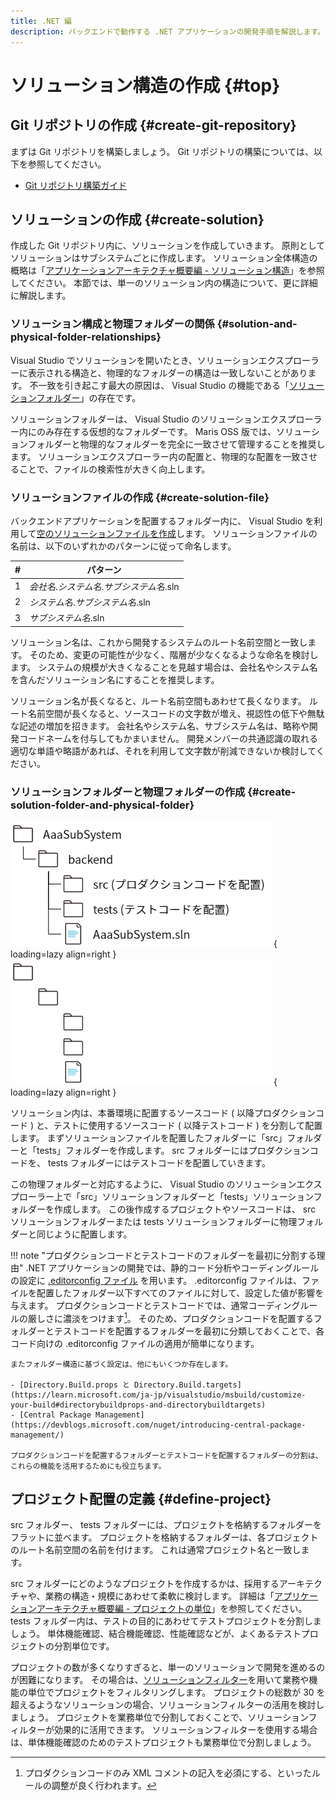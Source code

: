 ```yaml
---
title: .NET 編
description: バックエンドで動作する .NET アプリケーションの開発手順を解説します。
---
```


# ソリューション構造の作成 {#top}

## Git リポジトリの作成 {#create-git-repository}

まずは Git リポジトリを構築しましょう。
Git リポジトリの構築については、以下を参照してください。

- [Git リポジトリ構築ガイド](../../git/index.md)

## ソリューションの作成 {#create-solution}

作成した Git リポジトリ内に、ソリューションを作成していきます。
原則としてソリューションはサブシステムごとに作成します。
ソリューション全体構造の概略は「[アプリケーションアーキテクチャ概要編 - ソリューション構造](../../../app-architecture/overview/index.md#solution-structure)」を参照してください。
本節では、単一のソリューション内の構造について、更に詳細に解説します。

### ソリューション構成と物理フォルダーの関係 {#solution-and-physical-folder-relationships}

Visual Studio でソリューションを開いたとき、ソリューションエクスプローラーに表示される構造と、物理的なフォルダーの構造は一致しないことがあります。
不一致を引き起こす最大の原因は、 Visual Studio の機能である「[ソリューションフォルダー](https://learn.microsoft.com/ja-jp/visualstudio/ide/solutions-and-projects-in-visual-studio#solution-folder)」の存在です。

ソリューションフォルダーは、 Visual Studio のソリューションエクスプローラー内にのみ存在する仮想的なフォルダーです。
Maris OSS 版では、ソリューションフォルダーと物理的なフォルダーを完全に一致させて管理することを推奨します。
ソリューションエクスプローラー内の配置と、物理的な配置を一致させることで、ファイルの検索性が大きく向上します。

### ソリューションファイルの作成 {#create-solution-file}

バックエンドアプリケーションを配置するフォルダー内に、 Visual Studio を利用して[空のソリューションファイルを作成](https://learn.microsoft.com/ja-jp/visualstudio/ide/creating-solutions-and-projects#create-empty-solutions)します。
ソリューションファイルの名前は、以下のいずれかのパターンに従って命名します。

| #   | パターン                                   |
| --- | ------------------------------------------ |
| 1   | *会社名*.*システム名*.*サブシステム名*.sln |
| 2   | *システム名*.*サブシステム名*.sln          |
| 3   | *サブシステム名*.sln                       |

ソリューション名は、これから開発するシステムのルート名前空間と一致します。
そのため、変更の可能性が少なく、階層が少なくなるような命名を検討します。
システムの規模が大きくなることを見越す場合は、会社名やシステム名を含んだソリューション名にすることを推奨します。

ソリューション名が長くなると、ルート名前空間もあわせて長くなります。
ルート名前空間が長くなると、ソースコードの文字数が増え、視認性の低下や無駄な記述の増加を招きます。
会社名やシステム名、サブシステム名は、略称や開発コードネームを付与してもかまいません。
開発メンバーの共通認識の取れる適切な単語や略語があれば、それを利用して文字数が削減できないか検討してください。

### ソリューションフォルダーと物理フォルダーの作成 {#create-solution-folder-and-physical-folder}

![ソリューションの物理フォルダー構造](../../../images/guidebooks/how-to-develop/dotnet/solution-root-folders-light.png#only-light){ loading=lazy align=right }
![ソリューションの物理フォルダー構造](../../../images/guidebooks/how-to-develop/dotnet/solution-root-folders-dark.png#only-dark){ loading=lazy align=right }

ソリューション内は、本番環境に配置するソースコード ( 以降プロダクションコード ) と、テストに使用するソースコード ( 以降テストコード ) を分割して配置します。
まずソリューションファイルを配置したフォルダーに「src」フォルダーと「tests」フォルダーを作成します。
src フォルダーにはプロダクションコードを、 tests フォルダーにはテストコードを配置していきます。

この物理フォルダーと対応するように、 Visual Studio のソリューションエクスプローラー上で「src」ソリューションフォルダーと「tests」ソリューションフォルダーを作成します。
この後作成するプロジェクトやソースコードは、 src ソリューションフォルダーまたは tests ソリューションフォルダーに物理フォルダーと同じように配置します。

!!! note "プロダクションコードとテストコードのフォルダーを最初に分割する理由"
    .NET アプリケーションの開発では、静的コード分析やコーディングルールの設定に [.editorconfig ファイル](https://learn.microsoft.com/ja-jp/visualstudio/ide/create-portable-custom-editor-options) を用います。
    .editorconfig ファイルは、ファイルを配置したフォルダー以下すべてのファイルに対して、設定した値が影響を与えます。
    プロダクションコードとテストコードでは、通常コーディングルールの厳しさに濃淡をつけます[^1]。
    そのため、プロダクションコードを配置するフォルダーとテストコードを配置するフォルダーを最初に分類しておくことで、各コード向けの .editorconfig ファイルの適用が簡単になります。

    またフォルダー構造に基づく設定は、他にもいくつか存在します。

    - [Directory.Build.props と Directory.Build.targets](https://learn.microsoft.com/ja-jp/visualstudio/msbuild/customize-your-build#directorybuildprops-and-directorybuildtargets)
    - [Central Package Management](https://devblogs.microsoft.com/nuget/introducing-central-package-management/)

    プロダクションコードを配置するフォルダーとテストコードを配置するフォルダーの分割は、これらの機能を活用するためにも役立ちます。

## プロジェクト配置の定義 {#define-project}

src フォルダー、 tests フォルダーには、プロジェクトを格納するフォルダーをフラットに並べます。
プロジェクトを格納するフォルダーは、各プロジェクトのルート名前空間の名前を付けます。
これは通常プロジェクト名と一致します。

src フォルダーにどのようなプロジェクトを作成するかは、採用するアーキテクチャや、業務の構造・規模にあわせて柔軟に検討します。
詳細は「[アプリケーションアーキテクチャ概要編 - プロジェクトの単位](../../../app-architecture/overview/index.md#unit-of-project)」を参照してください。
tests フォルダー内は、テストの目的にあわせてテストプロジェクトを分割しましょう。
単体機能確認、結合機能確認、性能確認などが、よくあるテストプロジェクトの分割単位です。

プロジェクトの数が多くなりすぎると、単一のソリューションで開発を進めるのが困難になります。
その場合は、[ソリューションフィルター](https://learn.microsoft.com/ja-jp/visualstudio/msbuild/solution-filters#solution-filter-files)を用いて業務や機能の単位でプロジェクトをフィルタリングします。
プロジェクトの総数が 30 を超えるようなソリューションの場合、ソリューションフィルターの活用を検討しましょう。
プロジェクトを業務単位で分割しておくことで、ソリューションフィルターが効果的に活用できます。
ソリューションフィルターを使用する場合は、単体機能確認のためのテストプロジェクトも業務単位で分割しましょう。

[^1]: プロダクションコードのみ XML コメントの記入を必須にする、といったルールの調整が良く行われます。
